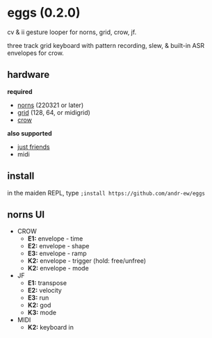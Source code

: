 # eggs (0.2.0)

cv & ii gesture looper for norns, grid, crow, jf.

three track grid keyboard with pattern recording, slew, & built-in ASR envelopes for crow.

## hardware

**required**

- [norns](https://github.com/p3r7/awesome-monome-norns) (220321 or later)
- [grid](https://monome.org/docs/grid/) (128, 64, or midigrid)
- [crow](https://monome.org/docs/crow/)

**also supported**

- [just friends](https://www.whimsicalraps.com/products/just-friends?variant=5586981781533)
- midi

## install

in the maiden REPL, type `;install https://github.com/andr-ew/eggs`

## norns UI

- CROW
  - **E1:** envelope - time
  - **E2:** envelope - shape
  - **E3:** envelope - ramp
  - **K2:** envelope - trigger (hold: free/unfree)
  - **K2:** envelope - mode
- JF
  - **E1:** transpose
  - **E2:** velocity
  - **E3:** run
  - **K2:** god
  - **K3:** mode
- MIDI
  - **K2:** keyboard in
